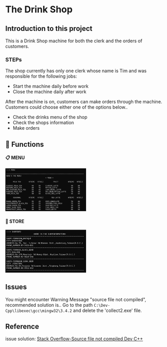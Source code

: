 # The Drink Shop


## Introduction to this project
This is a Drink Shop machine for both the clerk and the orders of customers.

### STEPs
The shop currently has only one clerk whose name is Tim and was responsible for the following jobs:
* Start the machine daily before work
* Close the machine daily after work

After the machine is on, customers can make orders through the machine.
Customers could choose either one of the options below..
* Check the drinks menu of the shop
* Check the shops information
* Make orders

## :wrench: Functions

#### :clipboard: MENU
<img src="demo_imgs\Menu.png" width=50%/>

#### :tropical_drink: STORE
<img src="demo_imgs\Shopinfo.png" width=50%>


## Issues
You might encounter Warning Message "source file not compiled", recommended solution is..
Go to the path `C:\Dev-Cpp\libexec\gcc\mingw32\3.4.2` and delete the 'collect2.exe' file.

## Reference
issue solution: [Stack Overflow-Source file not compiled Dev C++](https://stackoverflow.com/questions/14514682/source-file-not-compiled-dev-c)